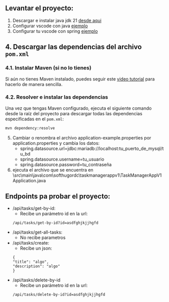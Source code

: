 ## Levantar el proyecto:

1. Descargar e instalar java jdk 21 [desde aqui](https://www.oracle.com/java/technologies/downloads/#jdk21-windows)
2. Configurar vscode con java [ejemplo](https://www.youtube.com/watch?v=BiIrBwPQVJM)
2. Configurar tu vscode con spring [ejemplo](https://www.youtube.com/watch?v=T6xS9t2LZl8)
## 4. Descargar las dependencias del archivo `pom.xml`

### 4.1. Instalar Maven (si no lo tienes)

Si aún no tienes Maven instalado, puedes seguir este [video tutorial](https://youtu.be/rl5-yyrmp-0?si=OJSuUQHu0m1YcaG3) para hacerlo de manera sencilla.

### 4.2. Resolver e instalar las dependencias

Una vez que tengas Maven configurado, ejecuta el siguiente comando desde la raíz del proyecto para descargar todas las dependencias especificadas en el `pom.xml`:

```bash
mvn dependency:resolve
```
5. Cambiar o renombra el archivo application-example.properties por application.properties y cambia los datos:
   * spring.datasource.url=jdbc:mariadb://localhost:tu_puerto_de_mysql/tu_bd 
   * spring.datasource.username=tu_usuario
   * spring.datasource.password=tu_contraseña
4. ejecuta el archivo que se encuentra en \src\main\java\com\softhugordc\taskmanagerappv1\TaskManagerAppV1Application.java

## Endpoints pa probar el proyecto:

* /api/tasks/get-by-id:
  * Recibe un parámetro id en la url:
  ````
  /api/tasks/get-by-id?id=asdfghjkjjhgfd
  ````
* /api/tasks/get-all-tasks:
  * No recibe parametros
* /api/tasks/create:
  * Recibe un json:
  ````
  {
  "title": "algo",
  "description": "algo"
  }
  ````
* /api/tasks/delete-by-id
  * Recibe un parámetro id en la url:
  ````
  /api/tasks/delete-by-id?id=asdfghjkjjhgfd
  ````